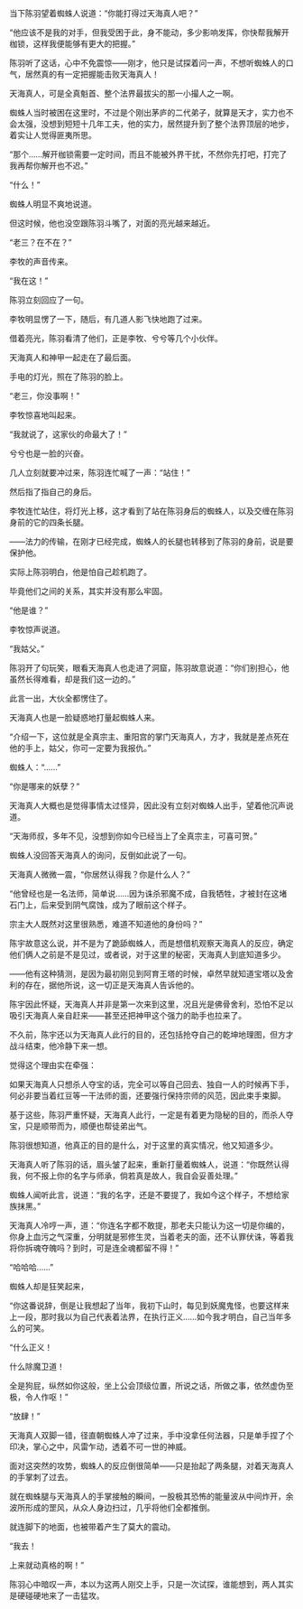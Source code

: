 当下陈羽望着蜘蛛人说道：“你能打得过天海真人吧？”

“他应该不是我的对手，但我受困于此，身不能动，多少影响发挥，你快帮我解开枷锁，这样我便能够有更大的把握。”

陈羽听了这话，心中不免震惊——刚才，他只是试探着问一声，不想听蜘蛛人的口气，居然真的有一定把握能击败天海真人！

天海真人，可是全真魁首、整个法界最拔尖的那一小撮人之一啊。

蜘蛛人当时被困在这里时，不过是个刚出茅庐的二代弟子，就算是天才，实力也不会太强，没想到短短十几年工夫，他的实力，居然提升到了整个法界顶层的地步，着实让人觉得匪夷所思。

“那个……解开枷锁需要一定时间，而且不能被外界干扰，不然你先打吧，打完了我再帮你解开也不迟。”

“什么！”

蜘蛛人明显不爽地说道。

但这时候，他也没空跟陈羽斗嘴了，对面的亮光越来越近。

“老三？在不在？”

李牧的声音传来。

“我在这！”

陈羽立刻回应了一句。

李牧明显愣了一下，随后，有几道人影飞快地跑了过来。

借着亮光，陈羽看清了他们，正是李牧、兮兮等几个小伙伴。

天海真人和神甲一起走在了最后面。

手电的灯光，照在了陈羽的脸上。

“老三，你没事啊！”

李牧惊喜地叫起来。

“我就说了，这家伙的命最大了！”

兮兮也是一脸的兴奋。

几人立刻就要冲过来，陈羽连忙喊了一声：“站住！”

然后指了指自己的身后。

李牧连忙站住，将灯光上移，这才看到了站在陈羽身后的蜘蛛人，以及交缠在陈羽身前的它的四条长腿。

——法力的传输，在刚才已经完成，蜘蛛人的长腿也转移到了陈羽的身前，说是要保护他。

实际上陈羽明白，他是怕自己趁机跑了。

毕竟他们之间的关系，其实并没有那么牢固。

“他是谁？”

李牧惊声说道。

“我姑父。”

陈羽开了句玩笑，眼看天海真人也走进了洞窟，陈羽故意说道：“你们别担心，他虽然长得难看，却是我们这一边的。”

此言一出，大伙全都愣住了。

天海真人也是一脸疑惑地打量起蜘蛛人来。

“介绍一下，这位就是全真宗主、重阳宫的掌门天海真人，方才，我就是差点死在他的手上，姑父，你可一定要为我报仇。”

蜘蛛人：“……”

“你是哪来的妖孽？”

天海真人大概也是觉得事情太过怪异，因此没有立刻对蜘蛛人出手，望着他沉声说道。

“天海师叔，多年不见，没想到你如今已经当上了全真宗主，可喜可贺。”

蜘蛛人没回答天海真人的询问，反倒如此说了一句。

天海真人微微一震，“你居然认得我？你是什么人？”

“他曾经也是一名法师，简单说……因为诛杀邪魔不成，自我牺牲，才被封在这堵石门上，后来受到阴气腐蚀，成为了眼前这个样子。

宗主大人既然对这里很熟悉，难道不知道他的身份吗？”

陈宇故意这么说，并不是为了跪舔蜘蛛人，而是想借机观察天海真人的反应，确定他们俩人之前是不是见过，或者说，对于这里的秘密，天海真人到底知道多少。

——他有这种猜测，是因为最初刚见到阿育王塔的时候，卓然早就知道宝塔以及舍利的存在，据他所说，这一切正是天海真人告诉他的。

陈宇因此怀疑，天海真人并非是第一次来到这里，况且光是佛骨舍利，恐怕不足以吸引天海真人亲自赶来——甚至还把神甲这个强力的助手也拉来了。

不久前，陈宇还以为天海真人此行的目的，还包括抢夺自己的乾坤地理图，但方才战斗结束，他冷静下来一想。

觉得这个理由实在牵强：

如果天海真人只想杀人夺宝的话，完全可以等自己回去、独自一人的时候再下手，何必非要当着红豆等一干法师的面，还要强行保持宗师的风范，因此束手束脚。

基于这些，陈羽严重怀疑，天海真人此行，一定是有着更为隐秘的目的，而杀人夺宝，只是顺带而为，顺便也帮徒弟出气。

陈羽很想知道，他真正的目的是什么，对于这里的真实情况，他又知道多少。

天海真人听了陈羽的话，眉头皱了起来，重新打量着蜘蛛人，说道：“你既然认得我，何不报上你的名字与师承，倘若真是故人，我自会妥善处理。”

蜘蛛人闻听此言，说道：“我的名字，还是不要提了，我如今这个样子，不想给家族抹黑。”

天海真人冷哼一声，道：“你连名字都不敢提，那老夫只能认为这一切是你编的，你身上血污之气深重，分明就是邪修生灵，当着老夫的面，还不认罪伏诛，等着我将你拆魂夺魄吗？到时，可是连全魂都留不得！”

“哈哈哈……”

蜘蛛人却是狂笑起来，

“你这番说辞，倒是让我想起了当年，我初下山时，每见到妖魔鬼怪，也要这样来上一段，那时我以为自己代表着法界，在执行正义……如今我才明白，自己当年多么的可笑。

“什么正义！

什么除魔卫道！

全是狗屁，纵然如你这般，坐上公会顶级位置，所说之话，所做之事，依然虚伪至极，令人作呕！”

“放肆！”

天海真人双脚一错，径直朝蜘蛛人冲了过来，手中没拿任何法器，只是单手捏了个印决，掌心之中，风雷乍动，透着不可一世的神威。

面对这突然的攻势，蜘蛛人的反应倒很简单——只是抬起了两条腿，对着天海真人的手掌刺了过去。

就在蜘蛛腿与天海真人的手掌接触的瞬间，一股极其恐怖的能量波从中间炸开，余波所形成的罡风，从众人身边扫过，几乎将他们全都推倒。

就连脚下的地面，也被带着产生了莫大的震动。

“我去！

上来就动真格的啊！”

陈羽心中暗叹一声，本以为这两人刚交上手，只是一次试探，谁能想到，两人其实是硬碰硬地来了一击猛攻。
